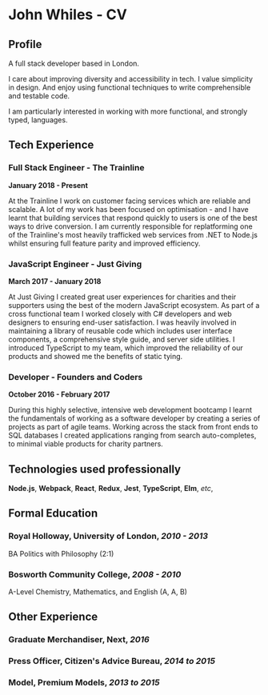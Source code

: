 # John Whiles - CV
## Profile
A full stack developer based in London. 

I care about improving diversity and accessibility in tech. I value simplicity in
design. And enjoy using functional techniques to write comprehensible and testable
code. 

I am particularly interested in working with more functional, and strongly typed, languages. 


## Tech Experience

### Full Stack Engineer - The Trainline
__January 2018 - Present__

  At the Trainline I work on customer facing services which are reliable and 
scalable. A lot of my work has been focused on optimisation - and I have learnt
that building services that respond quickly to users is one of the best ways
to drive conversion.
  I am currently responsible for replatforming one of the Trainline's most 
heavily trafficked web services from .NET to Node.js whilst ensuring full
feature parity and improved efficiency. 

### JavaScript Engineer - Just Giving
__March 2017 - January 2018__

  At Just Giving I created great user experiences for charities and their supporters 
using the best of the modern JavaScript ecosystem. As part of a cross functional team I
worked closely with C# developers and web designers to ensuring end-user satisfaction.
  I was heavily involved in maintaining a library of reusable code which includes 
user interface components, a comprehensive style guide, and server side utilities.
  I introduced TypeScript to my team, which improved the reliability of our products
and showed me the benefits of static tying.

### Developer - Founders and Coders
__October 2016 - February 2017__

During this highly selective, intensive web development bootcamp I learnt the 
fundamentals of working as a software developer by creating a series of projects as part
of agile teams. Working across the stack from front ends to SQL databases I
created  applications ranging from search auto-completes, to minimal viable 
products for charity partners. 

## Technologies used professionally 
__Node.js__,
__Webpack__,
__React__,
__Redux__,
__Jest__,
__TypeScript__,
__Elm__,
_etc_,

## Formal Education
### Royal Holloway, University of London, *2010 - 2013*
BA Politics with Philosophy (2:1)

### Bosworth Community College, *2008 - 2010*
A-Level Chemistry, Mathematics, and English (A, A, B)

## Other Experience
### Graduate Merchandiser, Next, *2016*

### Press Officer, Citizen's Advice Bureau, *2014 to 2015*

### Model, Premium Models, *2013 to 2015*

